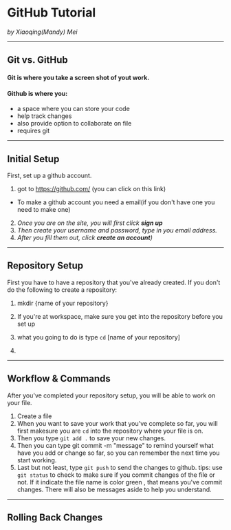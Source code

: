 # GitHub Tutorial

_by Xiaoqing(Mandy) Mei_

---
## Git vs. GitHub
#### Git is where you take a screen shot of yout work.
#### Github is where you: 
- a space where you can store your code 
- help track changes
- also provide option to collaborate on file
- requires git 


---
## Initial Setup
First, set up a github account.
1) got to https://github.com/ (you can click on this link)  
- To make a github account you need a email(if you don't have one you need to make one)
2) _Once you are on the site, you will first click **sign up**_
3) _Then create your username and password, type in you email address._
4) _After you fill them out, click **create an account**)_

---
## Repository Setup
First you have to have a repository that you've already created.
If you don't do the following to create a repository:
1. mkdir {name of your repository}

1. If you're at workspace, make sure you get into the repository before you set up
2. what you going to do is type `cd` [name of your repository]
3. 

---
## Workflow & Commands
After you've completed your repository setup, you will be able to work on your file.
1. Create a file
2. When you want to save your work that you've complete so far, you will first makesure you are `cd` into the repository where your file is on.
3. Then you type `git add .` to save your new changes.
4. Then you can type git commit -m "message" to remind yourself what have you add or change so far, so you can remember the next time you start working.
5. Last but not least, type `git push` to send the changes to github.
tips: use `git status` to check to make sure if you commit changes of the file or not. If it indicate the file name is color green , that means you've commit changes. There will also be messages aside to help you understand.



---
## Rolling Back Changes